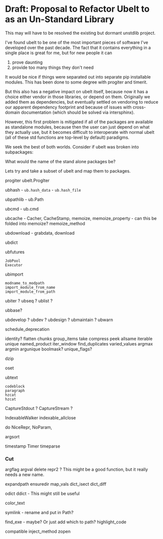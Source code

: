 Draft: Proposal to Refactor Ubelt to as an Un-Standard Library
==============================================================

This may will have to be resolved the existing but dormant unstdlib project.

I've found ubelt to be one of the most important pieces of software I've
developed over the past decade. The fact that it contains everything
in a single place is great for me, but for new people it can 

1. prove daunting 
2. provide too many things they don't need


It would be nice if things were separated out into separate pip installable
modules. This has been done to some degree with progiter and timerit.


But this also has a negative impact on ubelt itself, because now it has a
choice either vendor in those libraries, or depend on them. Originally we added
them as dependencies, but eventually settled on vendoring to reduce our
apparent dependency footprint and because of issues with cross-domain
documentation (which should be solved via intersphinx).


However, this first problem is mitigated if all of the packages are available
as standalone modules, because then the user can just depend on what they
actually use, but it becomes difficult to interoperate with normal ubelt (all
of these std functions are top-level by default) paradigms.


We seek the best of both worlds. Consider if ubelt was broken into subpackages:

What would the name of the stand alone packages be?


Lets try and take a subset of ubelt and map them to packages.


progiter
    ubelt.ProgIter

ubhash
    - `ub.hash_data`
    - `ub.hash_file`

ubpathlib
    - ub.Path

ubcmd
    - ub.cmd

ubcache
    - Cacher, CacheStamp, memoize, 
    memoize_property - can this be folded into memoize?
    memoize_method

ubdownload
    - grabdata, download 

ubdict

ubfutures

    JobPool
    Executor

ubimport

    modname_to_modpath
    import_module_from_name
    import_module_from_path

ubiter ? ubseq ? ublist ?

ubbase?

ubdevelop ? ubdev ?  ubdesign ? ubmaintain ? ubwarn

schedule_deprecation


identity? 
flatten
chunks
group_items
take
compress
peek
allsame
iterable
unique
named_product
iter_window
find_duplicates
varied_values 
argmax
argmin
argunique
boolmask?
unique_flags?


dzip

oset


ubtext

    codeblock
    paragraph
    hzcat
    hzcat

CaptureStdout ?
CaptureStream ?

IndexableWalker
indexable_allclose

do NiceRepr, NoParam, 


argsort



timestamp
Timer
timeparse


### Cut

argflag
argval
delete
repr2 ? This might be a good function, but it really needs a new name.

expandpath
ensuredir
map_vals
dict_isect
dict_diff

odict
ddict - This might still be useful

color_text


symlink - rename and put in Path?

find_exe - maybe? Or just add which to path?
highlight_code


compatible
inject_method
zopen
